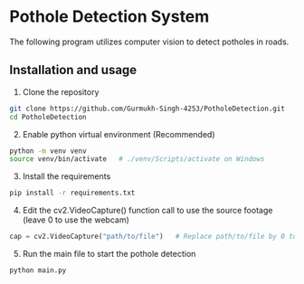 # Pothole Detection System

The following program utilizes computer vision to detect potholes in roads. 

## Installation and usage

1) Clone the repository

```bash
git clone https://github.com/Gurmukh-Singh-4253/PotholeDetection.git 
cd PotholeDetection
```

2) Enable python virtual environment (Recommended)

```bash
python -m venv venv
source venv/bin/activate   # ./venv/Scripts/activate on Windows
```

3) Install the requirements

```bash
pip install -r requirements.txt
```

4) Edit the cv2.VideoCapture() function call to use the source footage (leave 0 to use the webcam)

```python
cap = cv2.VideoCapture("path/to/file")   # Replace path/to/file by 0 to use webcam footage
```

5) Run the main file to start the pothole detection

```bash
python main.py
```
